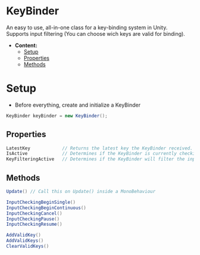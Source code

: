 # KeyBinder
An easy to use, all-in-one class for a key-binding system in Unity.  
Supports input filtering (You can choose wich keys are valid for binding).
- **Content:**
  - [Setup](#setup)
  - [Properties](#properties)
  - [Methods](#methods)


# Setup
- Before everything, create and initialize a KeyBinder
```csharp
KeyBinder keyBinder = new KeyBinder();
```

## Properties
```csharp
LatestKey            // Returns the latest key the KeyBinder received.
IsActive             // Determines if the KeyBinder is currently checking for input.
KeyFilteringActive   // Determines if the KeyBinder will filter the input
```

## Methods
```csharp
Update() // Call this on Update() inside a MonoBehaviour

InputCheckingBeginSingle()
InputCheckingBeginContinuous()
InputCheckingCancel()
InputCheckingPause()
InputCheckingResume()

AddValidKey()
AddValidKeys()
ClearValidKeys()
```
